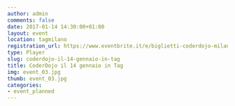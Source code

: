 ```yaml
---
author: admin
comments: false
date: 2017-01-14 14:30:00+01:00
layout: event
location: tagmilano
registration_url: https://www.eventbrite.it/e/biglietti-coderdojo-milano-tag-14-gennaio-2017-30703021564
type: Player
slug: coderdojo-il-14-gennaio-in-tag
title: CoderDojo il 14 gennaio in Tag
img: event_03.jpg
thumb: event_03.jpg
categories:
- event_planned
---
```

